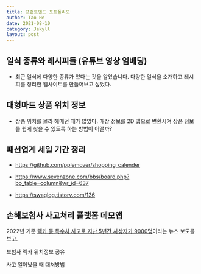```yaml
---
title: 프런트엔드 포트폴리오
author: Tao He
date: 2021-08-10
category: Jekyll
layout: post
---
```


## 일식 종류와 레시피들 (유튜브 영상 임베딩)

- 최근 일식에 다양한 종류가 있다는 것을 알았습니다. 다양한 일식을 소개하고 레시피를 정리한 웹사이트를 만들어보고 싶었다. 

## 대형마트 상품 위치 정보
- 상품 위치를 몰라 헤메던 때가 많았다. 매장 정보를 2D 맵으로 변환시켜 상품 정보를 쉽게 찾을 수 있도록 하는 방법이 어떨까? 

## 패션업계 세일 기간 정리
- https://github.com/pplemover/shopping_calender

- https://www.sevenzone.com/bbs/board.php?bo_table=column&wr_id=637
- https://swaglog.tistory.com/136


## 손해보험사 사고처리 플랫폼 데모앱

2022년 기준 [렉카 등 특수차 사고로 지난 5년간 사상자가 9000명](https://www.newspim.com/news/view/20221006001261)이라는 뉴스 보도를 보고. 

보험사 렉카 위치정보 공유

사고 일어났을 때 대처방법 


